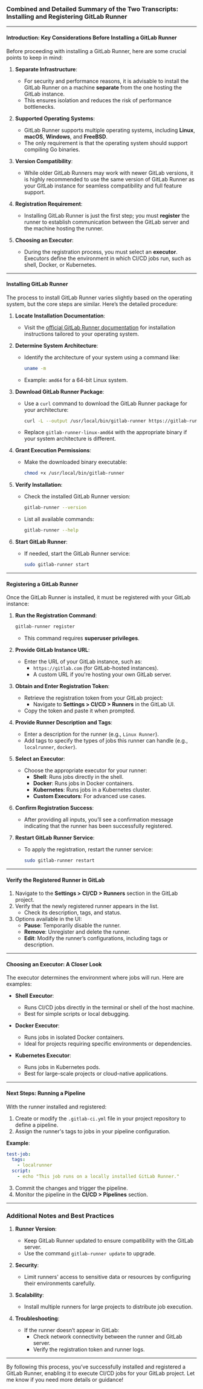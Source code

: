 ### Combined and Detailed Summary of the Two Transcripts: Installing and Registering GitLab Runner

---

#### **Introduction: Key Considerations Before Installing a GitLab Runner**

Before proceeding with installing a GitLab Runner, here are some crucial points to keep in mind:

1. **Separate Infrastructure**:
   - For security and performance reasons, it is advisable to install the GitLab Runner on a machine **separate** from the one hosting the GitLab instance.
   - This ensures isolation and reduces the risk of performance bottlenecks.

2. **Supported Operating Systems**:
   - GitLab Runner supports multiple operating systems, including **Linux**, **macOS**, **Windows**, and **FreeBSD**.
   - The only requirement is that the operating system should support compiling Go binaries.

3. **Version Compatibility**:
   - While older GitLab Runners may work with newer GitLab versions, it is highly recommended to use the same version of GitLab Runner as your GitLab instance for seamless compatibility and full feature support.

4. **Registration Requirement**:
   - Installing GitLab Runner is just the first step; you must **register** the runner to establish communication between the GitLab server and the machine hosting the runner.

5. **Choosing an Executor**:
   - During the registration process, you must select an **executor**. Executors define the environment in which CI/CD jobs run, such as shell, Docker, or Kubernetes.

---

#### **Installing GitLab Runner**

The process to install GitLab Runner varies slightly based on the operating system, but the core steps are similar. Here’s the detailed procedure:

1. **Locate Installation Documentation**:
   - Visit the [official GitLab Runner documentation](https://docs.gitlab.com/runner/) for installation instructions tailored to your operating system.

2. **Determine System Architecture**:
   - Identify the architecture of your system using a command like:
     ```bash
     uname -m
     ```
   - Example: `amd64` for a 64-bit Linux system.

3. **Download GitLab Runner Package**:
   - Use a `curl` command to download the GitLab Runner package for your architecture:
     ```bash
     curl -L --output /usr/local/bin/gitlab-runner https://gitlab-runner-downloads.s3.amazonaws.com/latest/binaries/gitlab-runner-linux-amd64
     ```
   - Replace `gitlab-runner-linux-amd64` with the appropriate binary if your system architecture is different.

4. **Grant Execution Permissions**:
   - Make the downloaded binary executable:
     ```bash
     chmod +x /usr/local/bin/gitlab-runner
     ```

5. **Verify Installation**:
   - Check the installed GitLab Runner version:
     ```bash
     gitlab-runner --version
     ```
   - List all available commands:
     ```bash
     gitlab-runner --help
     ```

6. **Start GitLab Runner**:
   - If needed, start the GitLab Runner service:
     ```bash
     sudo gitlab-runner start
     ```

---

#### **Registering a GitLab Runner**

Once the GitLab Runner is installed, it must be registered with your GitLab instance:

1. **Run the Registration Command**:
   ```bash
   gitlab-runner register
   ```
   - This command requires **superuser privileges**.

2. **Provide GitLab Instance URL**:
   - Enter the URL of your GitLab instance, such as:
     - `https://gitlab.com` (for GitLab-hosted instances).
     - A custom URL if you're hosting your own GitLab server.

3. **Obtain and Enter Registration Token**:
   - Retrieve the registration token from your GitLab project:
     - Navigate to **Settings > CI/CD > Runners** in the GitLab UI.
   - Copy the token and paste it when prompted.

4. **Provide Runner Description and Tags**:
   - Enter a description for the runner (e.g., `Linux Runner`).
   - Add tags to specify the types of jobs this runner can handle (e.g., `localrunner`, `docker`).

5. **Select an Executor**:
   - Choose the appropriate executor for your runner:
     - **Shell**: Runs jobs directly in the shell.
     - **Docker**: Runs jobs in Docker containers.
     - **Kubernetes**: Runs jobs in a Kubernetes cluster.
     - **Custom Executors**: For advanced use cases.

6. **Confirm Registration Success**:
   - After providing all inputs, you’ll see a confirmation message indicating that the runner has been successfully registered.

7. **Restart GitLab Runner Service**:
   - To apply the registration, restart the runner service:
     ```bash
     sudo gitlab-runner restart
     ```

---

#### **Verify the Registered Runner in GitLab**

1. Navigate to the **Settings > CI/CD > Runners** section in the GitLab project.
2. Verify that the newly registered runner appears in the list.
   - Check its description, tags, and status.
3. Options available in the UI:
   - **Pause**: Temporarily disable the runner.
   - **Remove**: Unregister and delete the runner.
   - **Edit**: Modify the runner’s configurations, including tags or description.

---

#### **Choosing an Executor: A Closer Look**

The executor determines the environment where jobs will run. Here are examples:

- **Shell Executor**:
  - Runs CI/CD jobs directly in the terminal or shell of the host machine.
  - Best for simple scripts or local debugging.

- **Docker Executor**:
  - Runs jobs in isolated Docker containers.
  - Ideal for projects requiring specific environments or dependencies.

- **Kubernetes Executor**:
  - Runs jobs in Kubernetes pods.
  - Best for large-scale projects or cloud-native applications.

---

#### **Next Steps: Running a Pipeline**

With the runner installed and registered:
1. Create or modify the `.gitlab-ci.yml` file in your project repository to define a pipeline.
2. Assign the runner's tags to jobs in your pipeline configuration.

**Example**:
```yaml
test-job:
  tags:
    - localrunner
  script:
    - echo "This job runs on a locally installed GitLab Runner."
```

3. Commit the changes and trigger the pipeline.
4. Monitor the pipeline in the **CI/CD > Pipelines** section.

---

### **Additional Notes and Best Practices**

1. **Runner Version**:
   - Keep GitLab Runner updated to ensure compatibility with the GitLab server.
   - Use the command `gitlab-runner update` to upgrade.

2. **Security**:
   - Limit runners' access to sensitive data or resources by configuring their environments carefully.

3. **Scalability**:
   - Install multiple runners for large projects to distribute job execution.

4. **Troubleshooting**:
   - If the runner doesn’t appear in GitLab:
     - Check network connectivity between the runner and GitLab server.
     - Verify the registration token and runner logs.

---

By following this process, you’ve successfully installed and registered a GitLab Runner, enabling it to execute CI/CD jobs for your GitLab project. Let me know if you need more details or guidance!